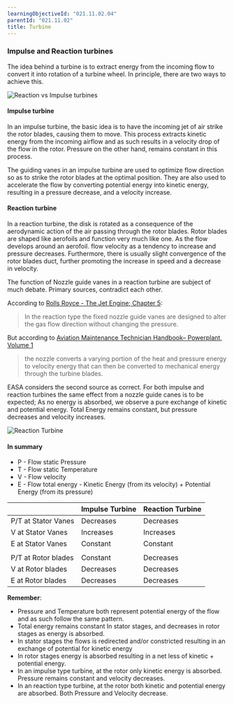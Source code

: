 ```yaml
---
learningObjectiveId: "021.11.02.04"
parentId: "021.11.02"
title: Turbine
---
```


### Impulse and Reaction turbines

The idea behind a turbine is to extract energy from the incoming flow to convert
it into rotation of a turbine wheel. In principle, there are two ways to achieve
this.

![Reaction vs Impulse turbines](images/021.11.02.04-01.jpeg)

#### Impulse turbine

In an impulse turbine, the basic idea is to have the incoming jet of air strike
the rotor blades, causing them to move. This process extracts kinetic energy
from the incoming airflow and as such results in a velocity drop of the flow in
the rotor. Pressure on the other hand, remains constant in this process.

The guiding vanes in an impulse turbine are used to optimize flow direction so
as to strike the rotor blades at the optimal position. They are also used to
accelerate the flow by converting potential energy into kinetic energy,
resulting in a pressure decrease, and a velocity increase.

#### Reaction turbine

In a reaction turbine, the disk is rotated as a consequence of the aerodynamic
action of the air passing through the rotor blades. Rotor blades are shaped like
aerofoils and function very much like one. As the flow develops around an
aerofoil. flow velocity as a tendency to increase and pressure decreases.
Furthermore, there is usually slight convergence of the rotor blades duct,
further promoting the increase in speed and a decrease in velocity.

The function of Nozzle guide vanes in a reaction turbine are subject of much
debate. Primary sources, contradict each other.

According to [Rolls Royce - The Jet Engine; Chapter 5]():

> In the reaction type the fixed nozzle guide vanes are designed to alter the
> gas flow direction without changing the pressure.

But according to
[Aviation Maintenance Technician Handbook– Powerplant, Volume 1]()

> the nozzle converts a varying portion of the heat and pressure energy to
> velocity energy that can then be converted to mechanical energy through the
> turbine blades.

EASA considers the second source as correct. For both impulse and reaction
turbines the same effect from a nozzle guide canes is to be expected; As no
energy is absorbed, we observe a pure exchange of kinetic and potential energy.
Total Energy remains constant, but pressure decreases and velocity increases.

![Reaction Turbine](images/021.11.02.04-02.jpeg)

#### In summary

- P - Flow static Pressure
- T - Flow static Temperature
- V - Flow velocity
- E - Flow total energy - Kinetic Energy (from its velocity) + Potential Energy
  (from its pressure)

|                     | Impulse Turbine | Reaction Turbine |
| ------------------- | --------------- | ---------------- |
| P/T at Stator Vanes | Decreases       | Decreases        |
| V at Stator Vanes   | Increases       | Increases        |
| E at Stator Vanes   | Constant        | Constant         |
|                     |                 |                  |
| P/T at Rotor blades | Constant        | Decreases        |
| V at Rotor blades   | Decreases       | Decreases        |
| E at Rotor blades   | Decreases       | Decreases        |

**Remember**:

- Pressure and Temperature both represent potential energy of the flow and as
  such follow the same pattern.
- Total energy remains constant In stator stages, and decreases in rotor stages
  as energy is absorbed.
- In stator stages the flows is redirected and/or constricted resulting in an
  exchange of potential for kinetic energy
- In rotor stages energy is absorbed resulting in a net less of kinetic +
  potential energy.
- In an impulse type turbine, at the rotor only kinetic energy is absorbed.
  Pressure remains constant and velocity decreases.
- In an reaction type turbine, at the rotor both kinetic and potential energy
  are absorbed. Both Pressure and Velocity decrease.
